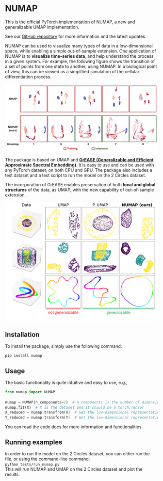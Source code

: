 # NUMAP

<p align="center">

[//]: # (This is the official PyTorch implementation of NUMAP, a new and generalizable UMAP implementation, from the paper ["Generalizable Spectral Embedding with Applications to UMAP"]&#40;&#41;.<br>)
This is the official PyTorch implementation of NUMAP, a new and generalizable UMAP implementation.

See our [GitHub repository](https://github.com/shaham-lab/NUMAP) for more information and the latest updates.

[//]: # (## Installation)

[//]: # (You can install the latest package version via)

[//]: # (```bash)
[//]: # (pip install spectralnet)
[//]: # (```)

NUMAP can be used to visualize many types of data in a low-dimensional space, while enabling a simple out-of-sample extension.
One application of NUMAP is to **visualize time-series data**, and help understand the process in a given system.
For example, the following figure shows the transition of a set of points from one state to another, using NUMAP.
In a biological point of view, this can be viewed as a simplified simulation of the cellular differentiation process.

[//]: # (github)
[//]: # (<img src="figures\NUMAP_timesteps_transition_1color.png">)

[//]: # (pypi)
<img src="https://github.com/shaham-lab/NUMAP/raw/main/figures/NUMAP_timesteps_transition_1color.png">

The package is based on UMAP and [**GrEASE (Generalizable and Efficient Approximate Spectral Embedding)**](https://github.com/shaham-lab/GrEASE).
It is easy to use and can be used with any PyTorch dataset, on both CPU and GPU.
The package also includes a test dataset and a test script to run the model on the 2 Circles dataset.

The incorporation of GrEASE enables preservation of both **local and global structures** of the data, as UMAP,
with the new capability of out-of-sample extension.

[//]: # (github)
[//]: # (<img src="figures\intro_fig_idsai_colored.png">)
    
[//]: # (pypi)
<img src="https://github.com/shaham-lab/NUMAP/raw/main/figures/intro_fig_idsai_colored.png">

## Installation
To install the package, simply use the following command:

```bash
pip install numap
```

## Usage

The basic functionality is quite intuitive and easy to use, e.g.,

```python
from numap import NUMAP

numap = NUMAP(n_components=2)  # n_components is the number of dimensions in the low-dimensional representation
numap.fit(X)  # X is the dataset and it should be a torch.Tensor
X_reduced = numap.transfrom(X)  # Get the low-dimensional representation of the dataset
Y_reduced = numap.transform(Y)  # Get the low-dimensional representation of a test dataset

```

You can read the code docs for more information and functionalities.<br>

## Running examples

In order to run the model on the 2 Circles dataset, you can either run the file, or using the command-line command:<br>
`python tests/run_numap.py`<br>
This will run NUMAP and UMAP on the 2 Circles dataset and plot the results.




[//]: # (## Citation)

[//]: # ()
[//]: # (```)

[//]: # ()
[//]: # (@inproceedings{shaham2018,)

[//]: # (author = {Uri Shaham and Kelly Stanton and Henri Li and Boaz Nadler and Ronen Basri and Yuval Kluger},)

[//]: # (title = {SpectralNet: Spectral Clustering Using Deep Neural Networks},)

[//]: # (booktitle = {Proc. ICLR 2018},)

[//]: # (year = {2018})

[//]: # (})

[//]: # ()
[//]: # (```)
